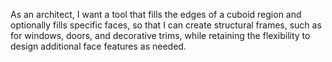 As an architect,
I want a tool that fills the edges of a cuboid region and optionally fills specific faces,
so that I can create structural frames, such as for windows, doors, and decorative trims, while retaining the flexibility to design additional face features as needed.
